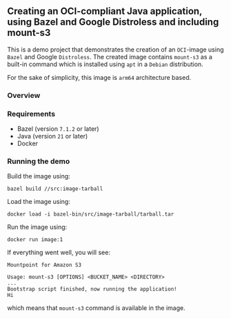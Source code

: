 ## Creating an OCI-compliant Java application, using Bazel and Google Distroless and including mount-s3

This is a demo project that demonstrates the creation of an `OCI`-image using `Bazel` and Google `Distroless`. The 
created image contains `mount-s3` as a built-in command which is installed using `apt` in a `Debian` distribution.

For the sake of simplicity, this image is `arm64` architecture based. 

### Overview

### Requirements

- Bazel (version `7.1.2` or later)
- Java (version `21` or later)
- Docker

### Running the demo

Build the image using:
```shell
bazel build //src:image-tarball
```

Load the image using:
```shell
docker load -i bazel-bin/src/image-tarball/tarball.tar
```

Run the image using:
```shell
docker run image:1
```

If everything went well, you will see:
```shell
Mountpoint for Amazon S3

Usage: mount-s3 [OPTIONS] <BUCKET_NAME> <DIRECTORY>
...
Bootstrap script finished, now running the application!
Hi
```

which means that `mount-s3` command is available in the image.
